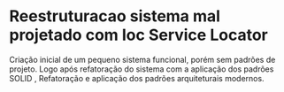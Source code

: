 # Reestruturacao sistema mal projetado com Ioc Service Locator
Criação inicial de um pequeno sistema funcional, porém sem padrões de projeto. Logo após refatoração do sistema com a aplicação dos padrões SOLID , Refatoração e aplicação dos padrões arquiteturais modernos.
